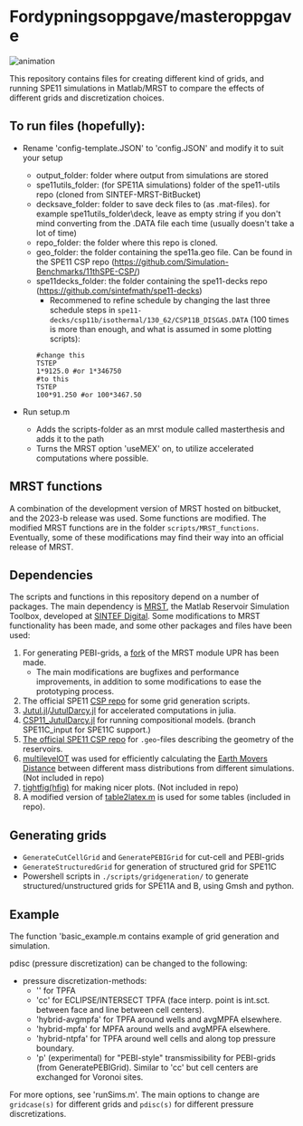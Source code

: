 # Fordypningsoppgave/masteroppgave
![animation](Media/BsimPEBI.gif)

This repository contains files for creating different kind of grids, and running SPE11 simulations in Matlab/MRST to compare the effects of different grids and discretization choices.

## To run files (hopefully):
- Rename 'config-template.JSON' to 'config.JSON' and modify it to suit your setup
    - output_folder: folder where output from simulations are stored
    - spe11utils_folder: (for SPE11A simulations) folder of the spe11-utils repo (cloned from SINTEF-MRST-BitBucket)
    - decksave_folder: folder to save deck files to (as .mat-files). for example spe11utils_folder\deck, leave as empty string if you don't mind converting from the .DATA file each time (usually doesn't take a lot of time)
    - repo_folder: the folder where this repo is cloned.
    - geo_folder: the folder containing the spe11a.geo file. Can be found in the SPE11 CSP repo (https://github.com/Simulation-Benchmarks/11thSPE-CSP/)
    - spe11decks_folder: the folder containing the spe11-decks repo (https://github.com/sintefmath/spe11-decks)
        - Recommened to refine schedule by changing the last three schedule steps in ```spe11-decks/csp11b/isothermal/130_62/CSP11B_DISGAS.DATA``` ($100$ times is more than enough, and what is assumed in some plotting scripts):
        ```
        #change this
        TSTEP
        1*9125.0 #or 1*346750
        #to this
        TSTEP
        100*91.250 #or 100*3467.50
        ```

        
- Run setup.m
    - Adds the scripts-folder as an mrst module called masterthesis and adds it to the path
    - Turns the MRST option 'useMEX' on, to utilize accelerated computations where possible.
## MRST functions
A combination of the development version of MRST hosted on bitbucket, and the 2023-b release was used. Some functions are modified.
The modified MRST functions are in the folder ```scripts/MRST_functions```. Eventually, some of these modifications may find their way into an official release of MRST.
## Dependencies
The scripts and functions in this repository depend on a number of packages. The main dependency is [MRST](https://www.sintef.no/projectweb/mrst/), the Matlab Reservoir Simulation Toolbox, developed at [SINTEF Digital](https://www.sintef.no/en/digital/departments-new/department-of-mathematics-and-cybernetics/research-group-applied-computational-science/). Some modifications to MRST functionality has been made, and some other packages and files have been used:
1. For generating PEBI-grids, a [fork](https://github.com/KristianHolme/UPR) of the MRST module UPR has been made. 
    - The main modifications are bugfixes and performance improvements, in addition to some modifications to ease the prototyping process.
2. The official SPE11 [CSP repo](https://github.com/sintefmath/spe11-decks) for some grid generation scripts.
3. [Jutul.jl](https://github.com/sintefmath/Jutul.jl)/[JutulDarcy.jl](https://github.com/sintefmath/JutulDarcy.jl) for accelerated computations in julia.
4. [CSP11_JutulDarcy.jl](https://github.com/sintefmath/CSP11_JutulDarcy.jl/tree/SPE11C_input) for running compositional models. (branch SPE11C_input for SPE11C support.)
5. [The official SPE11 CSP repo](https://github.com/Simulation-Benchmarks/11thSPE-CSP/) for ```.geo```-files describing the geometry of the reservoirs.
6. [multilevelOT](https://github.com/liujl11git/multilevelOT) was used for efficiently calculating the [Earth Movers Distance](https://en.wikipedia.org/wiki/Earth_mover%27s_distance) between different mass distributions from different simulations. (Not included in repo)
7. [tightfig(hfig)](https://se.mathworks.com/matlabcentral/fileexchange/34055-tightfig-hfig) for making nicer plots. (Not included in repo)
8. A modified version of [table2latex.m](https://se.mathworks.com/matlabcentral/fileexchange/69063-matlab-table-to-latex-conversor) is used for some tables (included in repo).



## Generating grids
- ```GenerateCutCellGrid``` and ```GeneratePEBIGrid``` for cut-cell and PEBI-grids
- ```GenerateStructuredGrid``` for generation of structured grid for SPE11C
- Powershell scripts in ```./scripts/gridgeneration/``` to generate structured/unstructured grids for SPE11A and B, using Gmsh and python.

## Example
The function 'basic_example.m contains example of grid generation and simulation.

pdisc (pressure discretization) can be changed to the following:
- pressure discretization-methods:
    - '' for TPFA
    - 'cc' for ECLIPSE/INTERSECT TPFA (face interp. point is int.sct. between face and line between cell centers).
    - 'hybrid-avgmpfa' for TPFA around wells and avgMPFA elsewhere.
    - 'hybrid-mpfa' for MPFA around wells and avgMPFA elsewhere.
    - 'hybrid-ntpfa' for TPFA around well cells and along top pressure boundary.
    - 'p' (experimental) for "PEBI-style" transmissibility for PEBI-grids (from GeneratePEBIGrid). Similar to 'cc' but cell centers are exchanged for Voronoi sites.

For more options, see 'runSims.m'. The main options to change are ```gridcase(s)``` for different grids and ```pdisc(s)``` for different pressure discretizations.
